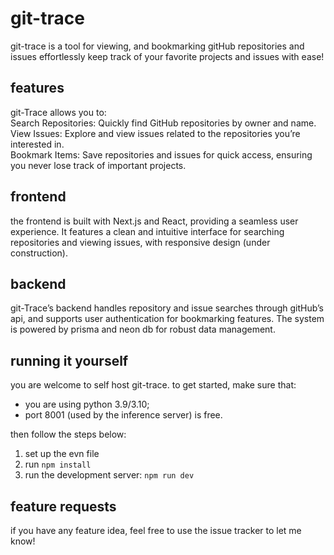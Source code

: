 # git-trace

git-trace is a tool for viewing, and bookmarking gitHub repositories and issues effortlessly keep track of your favorite projects and issues with ease!

## features

git-Trace allows you to:  
Search Repositories: Quickly find GitHub repositories by owner and name.  
View Issues: Explore and view issues related to the repositories you’re interested in.  
Bookmark Items: Save repositories and issues for quick access, ensuring you never lose track of important projects.

## frontend

the frontend is built with Next.js and React, providing a seamless user experience. It features a clean and intuitive interface for searching repositories and viewing issues, with responsive design (under construction).


## backend

git-Trace’s backend handles repository and issue searches through gitHub’s api, and supports user authentication for bookmarking features. The system is powered by prisma and neon db for robust data management.


## running it yourself

you are welcome to self host git-trace. to get started, make sure that: 

- you are using python 3.9/3.10;
- port 8001 (used by the inference server) is free.

then follow the steps below:

1. set up the evn file 
2. run `npm install` 
3. run the development server: `npm run dev`

## feature requests

if you have any feature idea, feel free to use the issue tracker to let me know!
